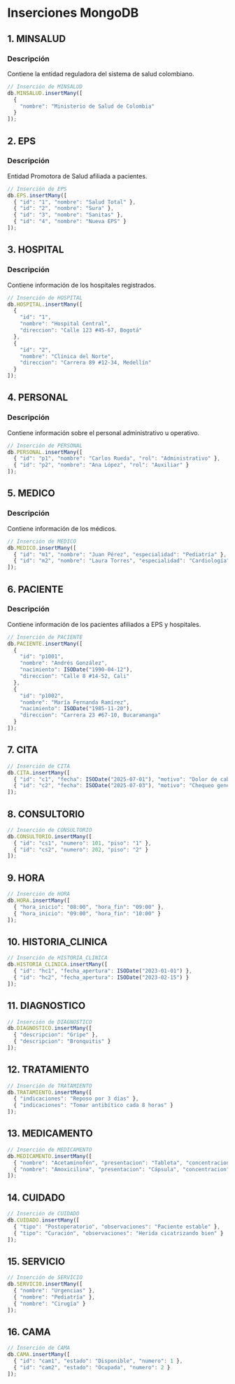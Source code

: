 # Inserciones MongoDB

## 1. MINSALUD

### Descripción

Contiene la entidad reguladora del sistema de salud colombiano.

```javascript
// Inserción de MINSALUD
db.MINSALUD.insertMany([
  {
    "nombre": "Ministerio de Salud de Colombia"
  }
]);
```

## 2. EPS

### Descripción

Entidad Promotora de Salud afiliada a pacientes.

```javascript
// Inserción de EPS
db.EPS.insertMany([
  { "id": "1", "nombre": "Salud Total" },
  { "id": "2", "nombre": "Sura" },
  { "id": "3", "nombre": "Sanitas" },
  { "id": "4", "nombre": "Nueva EPS" }
]);
```

## 3. HOSPITAL

### Descripción

Contiene información de los hospitales registrados.

```javascript
// Inserción de HOSPITAL
db.HOSPITAL.insertMany([
  {
    "id": "1",
    "nombre": "Hospital Central",
    "direccion": "Calle 123 #45-67, Bogotá"
  },
  {
    "id": "2",
    "nombre": "Clínica del Norte",
    "direccion": "Carrera 89 #12-34, Medellín"
  }
]);
```

## 4. PERSONAL

### Descripción

Contiene información sobre el personal administrativo u operativo.

```javascript
// Inserción de PERSONAL
db.PERSONAL.insertMany([
  { "id": "p1", "nombre": "Carlos Rueda", "rol": "Administrativo" },
  { "id": "p2", "nombre": "Ana López", "rol": "Auxiliar" }
]);
```

## 5. MEDICO

### Descripción

Contiene información de los médicos.

```javascript
// Inserción de MEDICO
db.MEDICO.insertMany([
  { "id": "m1", "nombre": "Juan Pérez", "especialidad": "Pediatría" },
  { "id": "m2", "nombre": "Laura Torres", "especialidad": "Cardiología" }
]);
```

## 6. PACIENTE

### Descripción

Contiene información de los pacientes afiliados a EPS y hospitales.

```javascript
// Inserción de PACIENTE
db.PACIENTE.insertMany([
  {
    "id": "p1001",
    "nombre": "Andrés González",
    "nacimiento": ISODate("1990-04-12"),
    "direccion": "Calle 8 #14-52, Cali"
  },
  {
    "id": "p1002",
    "nombre": "María Fernanda Ramírez",
    "nacimiento": ISODate("1985-11-20"),
    "direccion": "Carrera 23 #67-10, Bucaramanga"
  }
]);
```

## 7. CITA

```javascript
// Inserción de CITA
db.CITA.insertMany([
  { "id": "c1", "fecha": ISODate("2025-07-01"), "motivo": "Dolor de cabeza" },
  { "id": "c2", "fecha": ISODate("2025-07-03"), "motivo": "Chequeo general" }
]);
```

## 8. CONSULTORIO

```javascript
// Inserción de CONSULTORIO
db.CONSULTORIO.insertMany([
  { "id": "cs1", "numero": 101, "piso": "1" },
  { "id": "cs2", "numero": 202, "piso": "2" }
]);
```

## 9. HORA

```javascript
// Inserción de HORA
db.HORA.insertMany([
  { "hora_inicio": "08:00", "hora_fin": "09:00" },
  { "hora_inicio": "09:00", "hora_fin": "10:00" }
]);
```

## 10. HISTORIA\_CLINICA

```javascript
// Inserción de HISTORIA_CLINICA
db.HISTORIA_CLINICA.insertMany([
  { "id": "hc1", "fecha_apertura": ISODate("2023-01-01") },
  { "id": "hc2", "fecha_apertura": ISODate("2023-02-15") }
]);
```

## 11. DIAGNOSTICO

```javascript
// Inserción de DIAGNOSTICO
db.DIAGNOSTICO.insertMany([
  { "descripcion": "Gripe" },
  { "descripcion": "Bronquitis" }
]);
```

## 12. TRATAMIENTO

```javascript
// Inserción de TRATAMIENTO
db.TRATAMIENTO.insertMany([
  { "indicaciones": "Reposo por 3 días" },
  { "indicaciones": "Tomar antibítico cada 8 horas" }
]);
```

## 13. MEDICAMENTO

```javascript
// Inserción de MEDICAMENTO
db.MEDICAMENTO.insertMany([
  { "nombre": "Acetaminofén", "presentacion": "Tableta", "concentracion": "500mg" },
  { "nombre": "Amoxicilina", "presentacion": "Cápsula", "concentracion": "250mg" }
]);
```

## 14. CUIDADO

```javascript
// Inserción de CUIDADO
db.CUIDADO.insertMany([
  { "tipo": "Postoperatorio", "observaciones": "Paciente estable" },
  { "tipo": "Curación", "observaciones": "Herida cicatrizando bien" }
]);
```

## 15. SERVICIO

```javascript
// Inserción de SERVICIO
db.SERVICIO.insertMany([
  { "nombre": "Urgencias" },
  { "nombre": "Pediatría" },
  { "nombre": "Cirugía" }
]);
```

## 16. CAMA

```javascript
// Inserción de CAMA
db.CAMA.insertMany([
  { "id": "cam1", "estado": "Disponible", "numero": 1 },
  { "id": "cam2", "estado": "Ocupada", "numero": 2 }
]);
```
